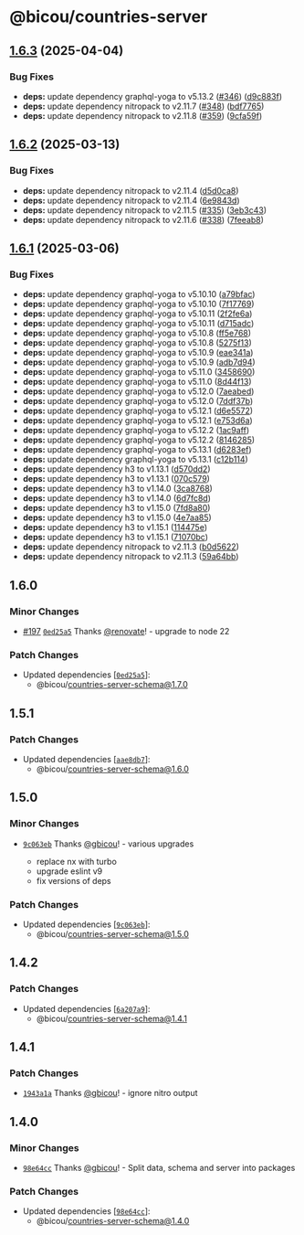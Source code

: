 # @bicou/countries-server

## [1.6.3](https://github.com/gbicou/countries-server/compare/countries-server-v1.6.2...countries-server-v1.6.3) (2025-04-04)


### Bug Fixes

* **deps:** update dependency graphql-yoga to v5.13.2 ([#346](https://github.com/gbicou/countries-server/issues/346)) ([d9c883f](https://github.com/gbicou/countries-server/commit/d9c883f6dd7685d5ddebb28a79c42925b67c3ac9))
* **deps:** update dependency nitropack to v2.11.7 ([#348](https://github.com/gbicou/countries-server/issues/348)) ([bdf7765](https://github.com/gbicou/countries-server/commit/bdf77656c1e89fda2ea4c9e13bf21b4b35b885dd))
* **deps:** update dependency nitropack to v2.11.8 ([#359](https://github.com/gbicou/countries-server/issues/359)) ([9cfa59f](https://github.com/gbicou/countries-server/commit/9cfa59f17bb033120a84fd128d9fd310a0196b11))

## [1.6.2](https://github.com/gbicou/countries-server/compare/countries-server-v1.6.1...countries-server-v1.6.2) (2025-03-13)


### Bug Fixes

* **deps:** update dependency nitropack to v2.11.4 ([d5d0ca8](https://github.com/gbicou/countries-server/commit/d5d0ca8995fd534bfdce36da1755986a2c81c5f5))
* **deps:** update dependency nitropack to v2.11.4 ([6e9843d](https://github.com/gbicou/countries-server/commit/6e9843d3c76aed35ea2ca0f0643ca41b2b5a87d5))
* **deps:** update dependency nitropack to v2.11.5 ([#335](https://github.com/gbicou/countries-server/issues/335)) ([3eb3c43](https://github.com/gbicou/countries-server/commit/3eb3c431814ecb718fa99eb3c35f06154f001449))
* **deps:** update dependency nitropack to v2.11.6 ([#338](https://github.com/gbicou/countries-server/issues/338)) ([7feeab8](https://github.com/gbicou/countries-server/commit/7feeab8ad769d40be561a03db6785c025fd2ff88))

## [1.6.1](https://github.com/gbicou/countries-server/compare/countries-server-v1.6.0...countries-server-v1.6.1) (2025-03-06)


### Bug Fixes

* **deps:** update dependency graphql-yoga to v5.10.10 ([a79bfac](https://github.com/gbicou/countries-server/commit/a79bfac13d2ea72011603d80156ed7ec23281443))
* **deps:** update dependency graphql-yoga to v5.10.10 ([7f17769](https://github.com/gbicou/countries-server/commit/7f17769d214d1316863ff3e4516f94fa8f6e912f))
* **deps:** update dependency graphql-yoga to v5.10.11 ([2f2fe6a](https://github.com/gbicou/countries-server/commit/2f2fe6a8a63841534d69dc821b38cea1909a9942))
* **deps:** update dependency graphql-yoga to v5.10.11 ([d715adc](https://github.com/gbicou/countries-server/commit/d715adc60fcfb5ed2fc09a3f5f8c674a58c6231f))
* **deps:** update dependency graphql-yoga to v5.10.8 ([ff5e768](https://github.com/gbicou/countries-server/commit/ff5e7682e49bbf236b7ba89f7fb25dc8deba0d2d))
* **deps:** update dependency graphql-yoga to v5.10.8 ([5275f13](https://github.com/gbicou/countries-server/commit/5275f13fd5e764cca5faf11c7e8acf7590de9c96))
* **deps:** update dependency graphql-yoga to v5.10.9 ([eae341a](https://github.com/gbicou/countries-server/commit/eae341af8c74c88cc60c3f3eeeb111040fce37eb))
* **deps:** update dependency graphql-yoga to v5.10.9 ([adb7d94](https://github.com/gbicou/countries-server/commit/adb7d9457be8dc0076a32482ddb7bfa1aff39be7))
* **deps:** update dependency graphql-yoga to v5.11.0 ([3458690](https://github.com/gbicou/countries-server/commit/3458690bf0d5b849549f9ef6d2d62e0370a538ed))
* **deps:** update dependency graphql-yoga to v5.11.0 ([8d44f13](https://github.com/gbicou/countries-server/commit/8d44f13235187be5fe988044f38de5f30ea696a5))
* **deps:** update dependency graphql-yoga to v5.12.0 ([7aeabed](https://github.com/gbicou/countries-server/commit/7aeabed83bca699469004b247e57e30047a3a266))
* **deps:** update dependency graphql-yoga to v5.12.0 ([7ddf37b](https://github.com/gbicou/countries-server/commit/7ddf37bf36863897055ea203ae7a01106fb7c205))
* **deps:** update dependency graphql-yoga to v5.12.1 ([d6e5572](https://github.com/gbicou/countries-server/commit/d6e55724900a35bade7152849670dd0e20a0ff13))
* **deps:** update dependency graphql-yoga to v5.12.1 ([e753d6a](https://github.com/gbicou/countries-server/commit/e753d6a4a6f8e475137fb59f6c1b76fe90ea6e1b))
* **deps:** update dependency graphql-yoga to v5.12.2 ([1ac9aff](https://github.com/gbicou/countries-server/commit/1ac9aff70b7177fdb341a7de873ac86d2c234b8d))
* **deps:** update dependency graphql-yoga to v5.12.2 ([8146285](https://github.com/gbicou/countries-server/commit/814628571f8211783792f5e0a51689d750fc0187))
* **deps:** update dependency graphql-yoga to v5.13.1 ([d6283ef](https://github.com/gbicou/countries-server/commit/d6283ef15731a11f4388028624ec909d5f70831e))
* **deps:** update dependency graphql-yoga to v5.13.1 ([c12b114](https://github.com/gbicou/countries-server/commit/c12b114efc1e0a011b4cdffd9df833c9c9fe2e1e))
* **deps:** update dependency h3 to v1.13.1 ([d570dd2](https://github.com/gbicou/countries-server/commit/d570dd2651e417f33bdf59c796466fe3ee7f70d1))
* **deps:** update dependency h3 to v1.13.1 ([070c579](https://github.com/gbicou/countries-server/commit/070c5795182da31253323be155d443134021c66e))
* **deps:** update dependency h3 to v1.14.0 ([3ca8768](https://github.com/gbicou/countries-server/commit/3ca87689a833f86f02e26047fba37e7e8142a299))
* **deps:** update dependency h3 to v1.14.0 ([6d7fc8d](https://github.com/gbicou/countries-server/commit/6d7fc8d49a0a9f3971bd1ee1b78c3df347584826))
* **deps:** update dependency h3 to v1.15.0 ([7fd8a80](https://github.com/gbicou/countries-server/commit/7fd8a80348c29a86e9a6f5c1b74c21677fc732b1))
* **deps:** update dependency h3 to v1.15.0 ([4e7aa85](https://github.com/gbicou/countries-server/commit/4e7aa85182e4b1b137ca944c4a00fc21fb8e2fb4))
* **deps:** update dependency h3 to v1.15.1 ([114475e](https://github.com/gbicou/countries-server/commit/114475ec443075a0ff35d361ff4e680353fe986b))
* **deps:** update dependency h3 to v1.15.1 ([71070bc](https://github.com/gbicou/countries-server/commit/71070bc35a69921b86999bdc6436f4e598bde706))
* **deps:** update dependency nitropack to v2.11.3 ([b0d5622](https://github.com/gbicou/countries-server/commit/b0d56226912a38d7405f19a9b5c31a47dc9fc597))
* **deps:** update dependency nitropack to v2.11.3 ([59a64bb](https://github.com/gbicou/countries-server/commit/59a64bb5b7fa42189684e4472744af082188e02e))

## 1.6.0

### Minor Changes

- [#197](https://github.com/gbicou/countries-server/pull/197) [`0ed25a5`](https://github.com/gbicou/countries-server/commit/0ed25a57b29b5379c233cbb716090d4dcebf8897) Thanks [@renovate](https://github.com/apps/renovate)! - upgrade to node 22

### Patch Changes

- Updated dependencies [[`0ed25a5`](https://github.com/gbicou/countries-server/commit/0ed25a57b29b5379c233cbb716090d4dcebf8897)]:
  - @bicou/countries-server-schema@1.7.0

## 1.5.1

### Patch Changes

- Updated dependencies [[`aae8db7`](https://github.com/gbicou/countries-server/commit/aae8db7eb557840388189fb9e460f19785f05c91)]:
  - @bicou/countries-server-schema@1.6.0

## 1.5.0

### Minor Changes

- [`9c063eb`](https://github.com/gbicou/countries-server/commit/9c063eb6bc8a165a89098b7a3fe8d0f57ee155b7) Thanks [@gbicou](https://github.com/gbicou)! - various upgrades

  - replace nx with turbo
  - upgrade eslint v9
  - fix versions of deps

### Patch Changes

- Updated dependencies [[`9c063eb`](https://github.com/gbicou/countries-server/commit/9c063eb6bc8a165a89098b7a3fe8d0f57ee155b7)]:
  - @bicou/countries-server-schema@1.5.0

## 1.4.2

### Patch Changes

- Updated dependencies [[`6a207a9`](https://github.com/gbicou/countries-server/commit/6a207a95c19f88ff2f4562bddbbd6c557b949315)]:
  - @bicou/countries-server-schema@1.4.1

## 1.4.1

### Patch Changes

- [`1943a1a`](https://github.com/gbicou/countries-server/commit/1943a1a5129b95ad37045ff484ebb639cafb5b01) Thanks [@gbicou](https://github.com/gbicou)! - ignore nitro output

## 1.4.0

### Minor Changes

- [`98e64cc`](https://github.com/gbicou/countries-server/commit/98e64ccbb4bd0732828d4a69b3460fec2410edaa) Thanks [@gbicou](https://github.com/gbicou)! - Split data, schema and server into packages

### Patch Changes

- Updated dependencies [[`98e64cc`](https://github.com/gbicou/countries-server/commit/98e64ccbb4bd0732828d4a69b3460fec2410edaa)]:
  - @bicou/countries-server-schema@1.4.0
